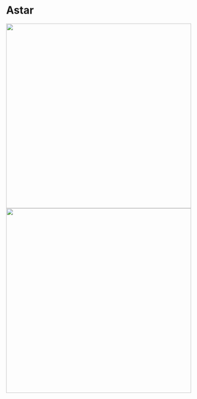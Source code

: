 # Astar

<img src=https://user-images.githubusercontent.com/27673790/147404036-cec52244-37c8-4c4b-a88d-f4d11d8464a6.gif height=500>

<img src=https://user-images.githubusercontent.com/27673790/147404181-5ac96a4b-8c02-4ebb-bf51-290c3358e17f.gif height=500>
